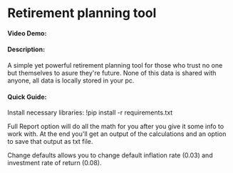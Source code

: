 # Retirement planning tool

#### Video Demo:  <URL HERE>

#### Description:
A simple yet powerful retirement planning tool for those who trust no one but themselves to asure they're future.
None of this data is shared with anyone, all data is locally stored in your pc.

#### Quick Guide:

Install necessary libraries: !pip install -r requirements.txt

Full Report option will do all the math for you after you give it some info to work with. At the end you'll get an output of the calculations and an option to save that output as txt file.

Change defaults allows you to change default inflation rate (0.03) and investment rate of return (0.08).